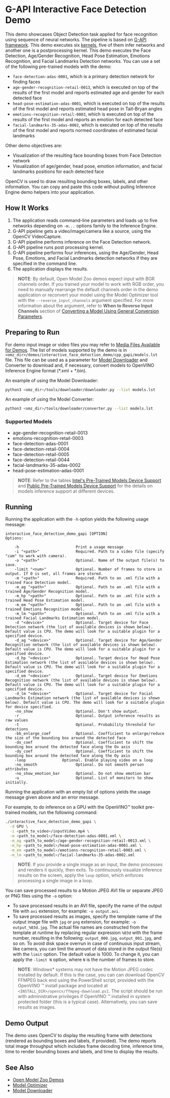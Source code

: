 # G-API Interactive Face Detection Demo

This demo showcases Object Detection task applied for face recognition using sequence of neural networks.
The pipeline is based on [G-API framework](https://docs.opencv.org/master/d0/d1e/gapi.html). This demo executes six [kernels](https://docs.opencv.org/master/d0/d25/gapi_kernel_api.html), five of them infer networks and another one is a postprocessing kernel.
This demo executes the Face Detection, Age/Gender Recognition, Head Pose Estimation, Emotions Recognition, and Facial Landmarks Detection networks. You can use a set of the following pre-trained models with the demo:

* `face-detection-adas-0001`, which is a primary detection network for finding faces
* `age-gender-recognition-retail-0013`, which is executed on top of the results of the first model and reports estimated age and gender for each detected face
* `head-pose-estimation-adas-0001`, which is executed on top of the results of the first model and reports estimated head pose in Tait-Bryan angles
* `emotions-recognition-retail-0003`, which is executed on top of the results of the first model and reports an emotion for each detected face
* `facial-landmarks-35-adas-0002`, which is executed on top of the results of the first model and reports normed coordinates of estimated facial landmarks

Other demo objectives are:

* Visualization of the resulting face bounding boxes from Face Detection network
* Visualization of age/gender, head pose, emotion information, and facial landmarks positions for each detected face

OpenCV is used to draw resulting bounding boxes, labels, and other information. You can copy and paste this code without pulling Inference Engine demo helpers into your application.

## How It Works

1. The application reads command-line parameters and loads up to five networks depending on `-m...` options family to the Inference
Engine.
2. G-API pipeline gets a video/image/camera like a source, using the OpenCV VideoCapture.
3. G-API pipeline performs inference on the Face Detection network.
4. G-API pipeline runs post processing kernel.
5. G-API pipeline performs four inferences, using the Age/Gender, Head Pose, Emotions, and Facial Landmarks detection networks if they are specified in the command line.
6. The application displays the results.

> **NOTE**: By default, Open Model Zoo demos expect input with BGR channels order. If you trained your model to work with RGB order, you need to manually rearrange the default channels order in the demo application or reconvert your model using the Model Optimizer tool with the `--reverse_input_channels` argument specified. For more information about the argument, refer to **When to Reverse Input Channels** section of [Converting a Model Using General Conversion Parameters](https://docs.openvinotoolkit.org/latest/_docs_MO_DG_prepare_model_convert_model_Converting_Model_General.html).

## Preparing to Run

For demo input image or video files you may refer to [Media Files Available for Demos](../../README.md#Media-Files-Available-for-Demos).
The list of models supported by the demo is in `<omz_dir>/demos/interactive_face_detection_demo/cpp_gapi/models.lst` file.
This file can be used as a parameter for [Model Downloader](../../../tools/downloader/README.md) and Converter to download and, if necessary, convert models to OpenVINO Inference Engine format (\*.xml + \*.bin).

An example of using the Model Downloader:

```sh
python3 <omz_dir>/tools/downloader/downloader.py --list models.lst
```

An example of using the Model Converter:

```sh
python3 <omz_dir>/tools/downloader/converter.py --list models.lst
```

### Supported Models

* age-gender-recognition-retail-0013
* emotions-recognition-retail-0003
* face-detection-adas-0001
* face-detection-retail-0004
* face-detection-retail-0005
* face-detection-retail-0044
* facial-landmarks-35-adas-0002
* head-pose-estimation-adas-0001

> **NOTE**: Refer to the tables [Intel's Pre-Trained Models Device Support](../../../models/intel/device_support.md) and [Public Pre-Trained Models Device Support](../../../models/public/device_support.md) for the details on models inference support at different devices.

## Running

Running the application with the `-h` option yields the following usage message:

```
interactive_face_detection_demo_gapi [OPTION]
Options:

    -h                         Print a usage message
    -i "<path>"                Required. Path to a video file (specify "cam" to work with camera).
    -o "<path>"                Optional. Name of the output file(s) to save.
    -limit "<num>"             Optional. Number of frames to store in output. If 0 is set, all frames are stored.
    -m "<path>"                Required. Path to an .xml file with a trained Face Detection model.
    -m_ag "<path>"             Optional. Path to an .xml file with a trained Age/Gender Recognition model.
    -m_hp "<path>"             Optional. Path to an .xml file with a trained Head Pose Estimation model.
    -m_em "<path>"             Optional. Path to an .xml file with a trained Emotions Recognition model.
    -m_lm "<path>"             Optional. Path to an .xml file with a trained Facial Landmarks Estimation model.
    -d "<device>"              Optional. Target device for Face Detection network (the list of available devices is shown below). Default value is CPU. The demo will look for a suitable plugin for a specified device.
    -d_ag "<device>"           Optional. Target device for Age/Gender Recognition network (the list of available devices is shown below). Default value is CPU. The demo will look for a suitable plugin for a specified device.
    -d_hp "<device>"           Optional. Target device for Head Pose Estimation network (the list of available devices is shown below). Default value is CPU. The demo will look for a suitable plugin for a specified device.
    -d_em "<device>"           Optional. Target device for Emotions Recognition network (the list of available devices is shown below). Default value is CPU. The demo will look for a suitable plugin for a specified device.
    -d_lm "<device>"           Optional. Target device for Facial Landmarks Estimation network (the list of available devices is shown below). Default value is CPU. The demo will look for a suitable plugin for device specified.
    -no_show                   Optional. Don't show output.
    -r                         Optional. Output inference results as raw values
    -t                         Optional. Probability threshold for detections
    -bb_enlarge_coef           Optional. Coefficient to enlarge/reduce the size of the bounding box around the detected face
    -dx_coef                   Optional. Coefficient to shift the bounding box around the detected face along the Ox axis
    -dy_coef                   Optional. Coefficient to shift the bounding box around the detected face along the Oy axis
    -loop                Optional. Enable playing video on a loop
    -no_smooth                 Optional. Do not smooth person attributes
    -no_show_emotion_bar       Optional. Do not show emotion bar
    -u                         Optional. List of monitors to show initially.
```

Running the application with an empty list of options yields the usage message given above and an error message.

For example, to do inference on a GPU with the OpenVINO&trade; toolkit pre-trained models, run the following command:

```sh
./interactive_face_detection_demo_gapi \
  -d GPU \
  -i <path_to_video>/inputVideo.mp4 \
  -m <path_to_model>/face-detection-adas-0001.xml \
  -m_ag <path_to_model>/age-gender-recognition-retail-0013.xml \
  -m_hp <path_to_model>/head-pose-estimation-adas-0001.xml \
  -m_em <path_to_model>/emotions-recognition-retail-0003.xml \
  -m_lm <path_to_model>/facial-landmarks-35-adas-0002.xml
```

>**NOTE**: If you provide a single image as an input, the demo processes and renders it quickly, then exits. To continuously visualize inference results on the screen, apply the `loop` option, which enforces processing a single image in a loop.

You can save processed results to a Motion JPEG AVI file or separate JPEG or PNG files using the `-o` option:

* To save processed results in an AVI file, specify the name of the output file with `avi` extension, for example: `-o output.avi`.
* To save processed results as images, specify the template name of the output image file with `jpg` or `png` extension, for example: `-o output_%03d.jpg`. The actual file names are constructed from the template at runtime by replacing regular expression `%03d` with the frame number, resulting in the following: `output_000.jpg`, `output_001.jpg`, and so on.
To avoid disk space overrun in case of continuous input stream, like camera, you can limit the amount of data stored in the output file(s) with the `limit` option. The default value is 1000. To change it, you can apply the `-limit N` option, where `N` is the number of frames to store.

>**NOTE**: Windows\* systems may not have the Motion JPEG codec installed by default. If this is the case, you can can download OpenCV FFMPEG back end using the PowerShell script, provided with the OpenVINO &trade; install package and located at `<INSTALL_DIR>/opencv/ffmpeg-download.ps1`. The script should be run with administrative privileges if OpenVINO &trade; installed in system protected folder (this is a typical case). Alternatively, you can save results as images.

## Demo Output

The demo uses OpenCV to display the resulting frame with detections (rendered as bounding boxes and labels, if provided).
The demo reports total image throughput which includes frame decoding time, inference time, time to render bounding boxes and labels, and time to display the results.

## See Also

* [Open Model Zoo Demos](../../README.md)
* [Model Optimizer](https://docs.openvinotoolkit.org/latest/_docs_MO_DG_Deep_Learning_Model_Optimizer_DevGuide.html)
* [Model Downloader](../../../tools/downloader/README.md)

